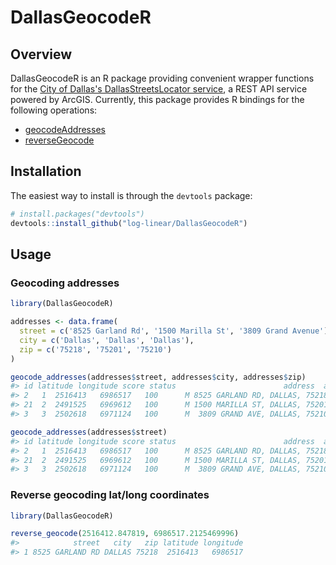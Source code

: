 # DallasGeocodeR

## Overview

DallasGeocodeR is an R package providing convenient wrapper functions for the 
[City of Dallas's DallasStreetsLocator service](https://gis.dallascityhall.com/wwwgis/rest/services/ToolServices/DallasStreetsLocator/GeocodeServer),
a REST API service powered by ArcGIS. Currently, this package provides R 
bindings for the following operations:

- [geocodeAddresses](https://developers.arcgis.com/rest/geocode/api-reference/geocoding-geocode-addresses.htm)
- [reverseGeocode](https://developers.arcgis.com/rest/geocode/api-reference/geocoding-reverse-geocode.htm)

## Installation

The easiest way to install is through the `devtools` package:

```R
# install.packages("devtools")
devtools::install_github("log-linear/DallasGeocodeR")
```

## Usage

### Geocoding addresses 

```R
library(DallasGeocodeR)

addresses <- data.frame(
  street = c('8525 Garland Rd', '1500 Marilla St', '3809 Grand Avenue'),
  city = c('Dallas', 'Dallas', 'Dallas'),
  zip = c('75218', '75201', '75210')
)

geocode_addresses(addresses$street, addresses$city, addresses$zip)
#> id latitude longitude score status                        address  address_type
#> 2   1  2516413   6986517   100      M 8525 GARLAND RD, DALLAS, 75218 StreetAddress
#> 21  2  2491525   6969612   100      M 1500 MARILLA ST, DALLAS, 75201 StreetAddress
#> 3   3  2502618   6971124   100      M  3809 GRAND AVE, DALLAS, 75210 StreetAddress

geocode_addresses(addresses$street)
#> id latitude longitude score status                        address  address_type
#> 2   1  2516413   6986517   100      M 8525 GARLAND RD, DALLAS, 75218 StreetAddress
#> 21  2  2491525   6969612   100      M 1500 MARILLA ST, DALLAS, 75201 StreetAddress
#> 3   3  2502618   6971124   100      M  3809 GRAND AVE, DALLAS, 75210 StreetAddress
```

### Reverse geocoding lat/long coordinates

```R
library(DallasGeocodeR)

reverse_geocode(2516412.847819, 6986517.2125469996)
#>            street   city   zip latitude longitude
#> 1 8525 GARLAND RD DALLAS 75218  2516413   6986517
```
